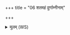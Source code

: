 +++
title = "06 शतमहं दुर्णाम्नीनाम्"

+++
<details><summary>मूलम् (WS)</summary>

शतमहं दुर्णाम्नीनां गन्धर्वाप्सरसां शतम् ।  
शतं श्वन्वतीनां शतवारेण वारये ॥ ६ ॥
</details>